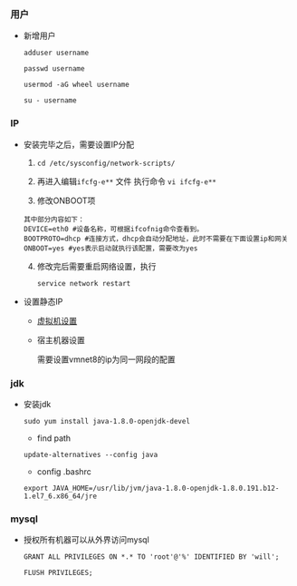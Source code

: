 ### 用户

- 新增用户

  `adduser username`

  `passwd username`

  `usermod -aG wheel username`

  `su - username`

### IP

- 安装完毕之后，需要设置IP分配

  1. `cd /etc/sysconfig/network-scripts/`

  2. 再进入编辑`ifcfg-e**` 文件 执行命令 
     `vi ifcfg-e**`
  3. 修改ONBOOT项

  ```
  其中部分内容如下： 
  DEVICE=eth0 #设备名称，可根据ifcofnig命令查看到。 
  BOOTPROTO=dhcp #连接方式，dhcp会自动分配地址，此时不需要在下面设置ip和网关 
  ONBOOT=yes #yes表示启动就执行该配置，需要改为yes
  ```

  4. 修改完后需要重启网络设置，执行

     `service network restart`

- 设置静态IP

  - [虚拟机设置](https://blog.csdn.net/clevercode/article/details/50574695)

  - 宿主机器设置

    需要设置vmnet8的ip为同一网段的配置

### jdk

- 安装jdk

  `sudo yum install java-1.8.0-openjdk-devel`

  - find path

  `update-alternatives --config java`

  - config .bashrc

  `export JAVA_HOME=/usr/lib/jvm/java-1.8.0-openjdk-1.8.0.191.b12-1.el7_6.x86_64/jre`

### mysql

- 授权所有机器可以从外界访问mysql

  `GRANT ALL PRIVILEGES ON *.* TO 'root'@'%' IDENTIFIED BY 'will';`

  `FLUSH PRIVILEGES;`